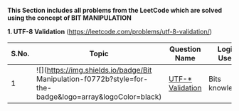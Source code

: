 **This Section includes all problems from the LeetCode which are solved using the concept of BIT MANIPULATION**

**1. UTF-8 Validation**
(https://leetcode.com/problems/utf-8-validation/)

S.No. | Topic | Question Name | Logic Used | Solution | Status |
------|---------------|------------|-------|------|------|
1 | ![](https://img.shields.io/badge/Bit Manipulation-f0772b?style=for-the-badge&logo=array&logoColor=black) | [UTF-* Validation](https://leetcode.com/problems/utf-8-validation/) | Bits knowledge | [Solution](https://github.com/himanshugupta09/LEETCODE_SOLUTIONS/blob/main/BIT%20MANIPULATION/UTF-8%20Validation.cpp) | ✅ |
